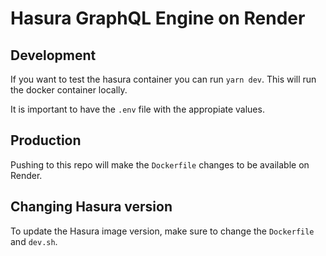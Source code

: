 # Hasura GraphQL Engine on Render

## Development

If you want to test the hasura container you can run `yarn dev`. This will run the docker container locally.

It is important to have the `.env` file with the appropiate values.

## Production

Pushing to this repo will make the `Dockerfile` changes to be available on Render.

## Changing Hasura version

To update the Hasura image version, make sure to change the `Dockerfile` and `dev.sh`.
